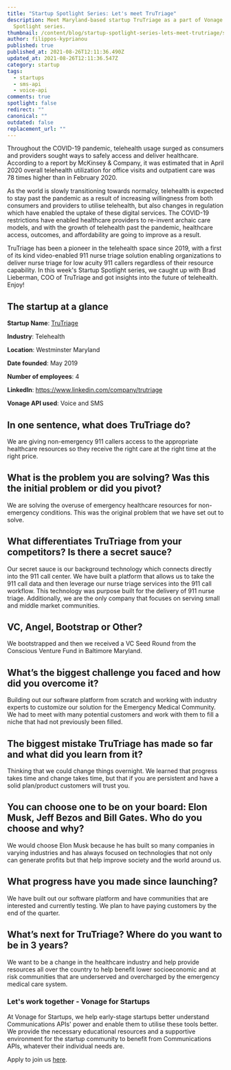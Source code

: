 ```yaml
---
title: "Startup Spotlight Series: Let's meet TruTriage"
description: Meet Maryland-based startup TruTriage as a part of Vonage Startup
  Spotlight series.
thumbnail: /content/blog/startup-spotlight-series-lets-meet-trutriage/startups_trutriage_1200x600.png
author: filippos-kyprianou
published: true
published_at: 2021-08-26T12:11:36.490Z
updated_at: 2021-08-26T12:11:36.547Z
category: startup
tags:
  - startups
  - sms-api
  - voice-api
comments: true
spotlight: false
redirect: ""
canonical: ""
outdated: false
replacement_url: ""
---
```

Throughout the COVID-19 pandemic, telehealth usage surged as consumers and providers sought ways to safely access and deliver healthcare. According to a report by McKinsey & Company, it was estimated that in April 2020 overall telehealth utilization for office visits and outpatient care was 78 times higher than in February 2020.

As the world is slowly transitioning towards normalcy, telehealth is expected to stay past the pandemic as a result of increasing willingness from both consumers and providers to utilise telehealth, but also changes in regulation which have enabled the uptake of these digital services. The COVID-19 restrictions have enabled healthcare providers to re-invent archaic care models, and with the growth of telehealth past the pandemic, healthcare access, outcomes, and affordability are going to improve as a result.

TruTriage has been a pioneer in the telehealth space since 2019, with a first of its kind video-enabled 911 nurse triage solution enabling organizations to deliver nurse triage for low acuity 911 callers regardless of their resource capability. In this week's Startup Spotlight series, we caught up with Brad Lieberman, COO of TruTriage and got insights into the future of telehealth. Enjoy!

## The startup at a glance

**Startup Name**: [TruTriage](https://www.trutriage.com/)

**Industry**: Telehealth

**Location**: Westminster Maryland

**Date founded**: May 2019

**Number of employees**: 4

**LinkedIn**: <https://www.linkedin.com/company/trutriage>

**Vonage API used**: Voice and SMS 

## In one sentence, what does TruTriage do?

We are giving non-emergency 911 callers access to the appropriate healthcare resources so they receive the right care at the right time at the right price.

## What is the problem you are solving? Was this the initial problem or did you pivot? 

We are solving the overuse of emergency healthcare resources for non-emergency conditions. This was the original problem that we have set out to solve.

## What differentiates TruTriage from your competitors? Is there a secret sauce? 

Our secret sauce is our background technology which connects directly into the 911 call center. We have built a platform that allows us to take the 911 call data and then leverage our nurse triage services into the 911 call workflow. This technology was purpose built for the delivery of 911 nurse triage. Additionally, we are the only company that focuses on serving small and middle market communities. 

## VC, Angel, Bootstrap or Other?

We bootstrapped and then we received a VC Seed Round from the Conscious Venture Fund in Baltimore Maryland.

## What’s the biggest challenge you faced and how did you overcome it?

Building out our software platform from scratch and working with industry experts to customize our solution for the Emergency Medical Community. We had to meet with many potential customers and work with them to fill a niche that had not previously been filled.

## The biggest mistake TruTriage has made so far and what did you learn from it?

Thinking that we could change things overnight. We learned that progress takes time and change takes time, but that if you are persistent and have a solid plan/product customers will trust you.

## You can choose one to be on your board: Elon Musk, Jeff Bezos and Bill Gates. Who do you choose and why? 

We would choose Elon Musk because he has built so many companies in varying industries and has always focused on technologies that not only can generate profits but that help improve society and the world around us.

## What progress have you made since launching? 

We have built out our software platform and have communities that are interested and currently testing. We plan to have paying customers by the end of the quarter.

## What’s next for TruTriage? Where do you want to be in 3 years?

We want to be a change in the healthcare industry and help provide resources all over the country to help benefit lower socioeconomic and at risk communities that are underserved and overcharged by the emergency medical care system. 

### Let's work together - Vonage for Startups

At Vonage for Startups, we help early-stage startups better understand Communications APIs' power and enable them to utilise these tools better. We provide the necessary educational resources and a supportive environment for the startup community to benefit from Communications APIs, whatever their individual needs are.

Apply to join us [here](https://vonage.dev/3d093hA).